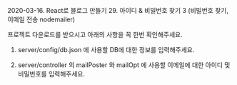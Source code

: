 
2020-03-16.
React로 블로그 만들기 29. 아이디 & 비밀번호 찾기 3 (비밀번호 찾기, 이메일 전송 nodemailer)


프로젝트 다운로드를 받으시고
아래의 사항을 꼭 한번 확인해주세요.

1. server/config/db.json 에 
   사용할 DB에 대한 정보를 입력해주세요.

2. server/controller 의 mailPoster 와 mailOpt 에
   사용할 이메일에 대한 아이디 및 비밀번호를 입력해주세요.